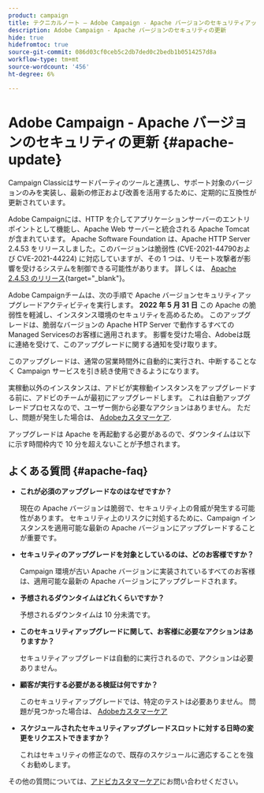 ```yaml
---
product: campaign
title: テクニカルノート — Adobe Campaign - Apache バージョンのセキュリティアップデート
description: Adobe Campaign - Apache バージョンのセキュリティの更新
hide: true
hidefromtoc: true
source-git-commit: 086d03cf0ceb5c2db7ded0c2bedb1b0514257d8a
workflow-type: tm+mt
source-wordcount: '456'
ht-degree: 6%

---
```


# Adobe Campaign - Apache バージョンのセキュリティの更新 {#apache-update}

Campaign Classicはサードパーティのツールと連携し、サポート対象のバージョンのみを実装し、最新の修正および改善を活用するために、定期的に互換性が更新されています。

Adobe Campaignには、HTTP を介してアプリケーションサーバーのエントリポイントとして機能し、Apache Web サーバーと統合される Apache Tomcat が含まれています。 Apache Software Foundation は、Apache HTTP Server 2.4.53 をリリースしました。このバージョンは脆弱性 (CVE-2021-44790および CVE-2021-44224) に対応していますが、その 1 つは、リモート攻撃者が影響を受けるシステムを制御できる可能性があります。 詳しくは、 [Apache 2.4.53 のリリース](https://downloads.apache.org/httpd/Announcement2.4.html){target=&quot;_blank&quot;}。

Adobe Campaignチームは、次の手順で Apache バージョンセキュリティアップグレードアクティビティを実行します。 **2022 年 5 月 31 日** この Apache の脆弱性を軽減し、インスタンス環境のセキュリティを高めるため。 このアップグレードは、脆弱なバージョンの Apache HTP Server で動作するすべてのManaged Servicesのお客様に適用されます。 影響を受けた場合、Adobeは既に連絡を受けて、このアップグレードに関する通知を受け取ります。

このアップグレードは、通常の営業時間外に自動的に実行され、中断することなく Campaign サービスを引き続き使用できるようになります。

実稼動以外のインスタンスは、アドビが実稼動インスタンスをアップグレードする前に、アドビのチームが最初にアップグレードします。 これは自動アップグレードプロセスなので、ユーザー側から必要なアクションはありません。 ただし、問題が発生した場合は、 [Adobeカスタマーケア](https://experienceleague.adobe.com/?support-solution=Campaign#support).

アップグレードは Apache を再起動する必要があるので、ダウンタイムは以下に示す時間枠内で 10 分を超えないことが予想されます。

## よくある質問 {#apache-faq}

* **これが必須のアップグレードなのはなぜですか？**

   現在の Apache バージョンは脆弱で、セキュリティ上の脅威が発生する可能性があります。 セキュリティ上のリスクに対処するために、Campaign インスタンスを適用可能な最新の Apache バージョンにアップグレードすることが重要です。


* **セキュリティのアップグレードを対象としているのは、どのお客様ですか？**

   Campaign 環境が古い Apache バージョンに実装されているすべてのお客様は、適用可能な最新の Apache バージョンにアップグレードされます。

* **予想されるダウンタイムはどれくらいですか？**

   予想されるダウンタイムは 10 分未満です。


* **このセキュリティアップグレードに関して、お客様に必要なアクションはありますか？**

   セキュリティアップグレードは自動的に実行されるので、アクションは必要ありません。


* **顧客が実行する必要がある検証は何ですか？**

   このセキュリティアップグレードでは、特定のテストは必要ありません。 問題が見つかった場合は、 [Adobeカスタマーケア](https://experienceleague.adobe.com/?support-solution=Campaign#support)


* **スケジュールされたセキュリティアップグレードスロットに対する日時の変更をリクエストできますか？**

   これはセキュリティの修正なので、既存のスケジュールに適応することを強くお勧めします。


その他の質問については、[アドビカスタマーケア](https://experienceleague.adobe.com/?support-solution=Campaign#support)にお問い合わせください。
